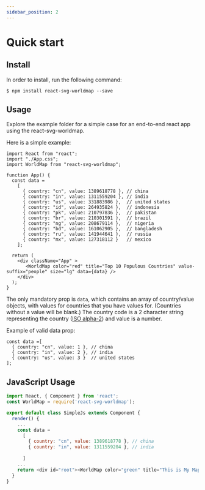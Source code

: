 ```yaml
---
sidebar_position: 2
---
```


# Quick start

## Install

In order to install, run the following command:

~~~
$ npm install react-svg-worldmap --save
~~~

## Usage

Explore the example folder for a simple case for an end-to-end react app using the react-svg-worldmap. 

Here is a simple example:

~~~tsx
import React from "react";
import "./App.css";
import WorldMap from "react-svg-worldmap";

function App() {
  const data =
    [
      { country: "cn", value: 1389618778 }, // china
      { country: "in", value: 1311559204 }, // india
      { country: "us", value: 331883986 },  // united states
      { country: "id", value: 264935824 },  // indonesia
      { country: "pk", value: 210797836 },  // pakistan
      { country: "br", value: 210301591 },  // brazil
      { country: "ng", value: 208679114 },  // nigeria
      { country: "bd", value: 161062905 },  // bangladesh
      { country: "ru", value: 141944641 },  // russia
      { country: "mx", value: 127318112 }   // mexico
    ];

  return (
    <div className="App" >
       <WorldMap color="red" title="Top 10 Populous Countries" value-suffix="people" size="lg" data={data} />
    </div>
  );
}
~~~

The only mandatory prop is `data`, which contains an array of country/value objects, with values for countries that you have values for. (Countries without a value will be blank.) The country code is a 2 character string representing the country ([ISO alpha-2](https://en.wikipedia.org/wiki/ISO_3166-1_alpha-2)) and value is a number.

Example of valid data prop:

~~~tsx
const data =[
  { country: "cn", value: 1 }, // china
  { country: "in", value: 2 }, // india
  { country: "us", value: 3 }  // united states
];
~~~

## JavaScript Usage

~~~js
import React, { Component } from 'react';
const WorldMap = require('react-svg-worldmap');

export default class SimpleJs extends Component {
  render() {
    ...
    const data =
      [
        { country: "cn", value: 1389618778 }, // china
        { country: "in", value: 1311559204 }, // india
        
      ]
    ...
    return <div id="root"><WorldMap color="green" title="This is My Map" size="lg" data={data} /></div>;
  }
}
~~~
